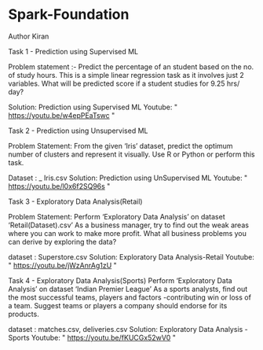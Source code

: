 # Spark-Foundation

Author Kiran

Task 1 - Prediction using Supervised ML

Problem statement :- 
Predict the percentage of an student based on the no. of study hours.
This is a simple linear regression task as it involves just 2 variables.
What will be predicted score if a student studies for 9.25 hrs/ day?

Solution: Prediction using Supervised ML
Youtube: " https://youtu.be/w4epPEaTswc "

Task 2 - Prediction using Unsupervised ML

Problem Statement:
From the given ‘Iris’ dataset, predict the optimum number of clusters and represent it visually.
Use R or Python or perform this task.

Dataset : _ Iris.csv 
Solution: Prediction using UnSupervised ML
Youtube: " https://youtu.be/l0x6f2SQ96s "

Task 3 -  Exploratory Data Analysis(Retail)

Problem Statement:
Perform ‘Exploratory Data Analysis’ on dataset ‘Retail(Dataset).csv’
As a business manager, try to find out the weak areas where you can work to make more profit.
What all business problems you can derive by exploring the data?

dataset : Superstore.csv
Solution: Exploratory Data Analysis-Retail
Youtube: " https://youtu.be/jWzAnrAg1zU "

Task 4 -  Exploratory Data Analysis(Sports)
Perform ‘Exploratory Data Analysis’ on dataset ‘Indian Premier League’
As a sports analysts, find out the most successful teams, players and factors
-contributing win or loss of a team.
Suggest teams or players a company should endorse for its products.

dataset : matches.csv, deliveries.csv
Solution: Exploratory Data Analysis - Sports
Youtube: " https://youtu.be/fKUCGx52wV0 "
